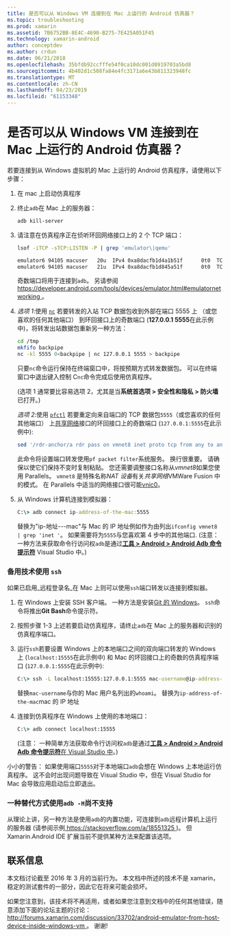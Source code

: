 ```yaml
---
title: 是否可以从 Windows VM 连接到在 Mac 上运行的 Android 仿真器？
ms.topic: troubleshooting
ms.prod: xamarin
ms.assetid: 7B6752BB-8E4C-4690-B275-7E425A051F45
ms.technology: xamarin-android
author: conceptdev
ms.author: crdun
ms.date: 06/21/2018
ms.openlocfilehash: 35bfdb92ccfffe54f0ca10dc001d8919703a5bd8
ms.sourcegitcommit: 4b402d1c508fa84e4fc3171a6e43b811323948fc
ms.translationtype: MT
ms.contentlocale: zh-CN
ms.lasthandoff: 04/23/2019
ms.locfileid: "61153348"
---
```

# <a name="is-it-possible-to-connect-to-android-emulators-running-on-a-mac-from-a-windows-vm"></a>是否可以从 Windows VM 连接到在 Mac 上运行的 Android 仿真器？

若要连接到从 Windows 虚拟机的 Mac 上运行的 Android 仿真程序，请使用以下步骤：

1.  在 mac 上启动仿真程序

2.  终止`adb`在 Mac 上的服务器：

    ```bash
    adb kill-server
    ```

3.  请注意在仿真程序正在侦听环回网络接口上的 2 个 TCP 端口：

    ```bash
    lsof -iTCP -sTCP:LISTEN -P | grep 'emulator\|qemu'

    emulator6 94105 macuser   20u  IPv4 0xa8dacfb1d4a1b51f      0t0  TCP localhost:5555 (LISTEN)
    emulator6 94105 macuser   21u  IPv4 0xa8dacfb1d845a51f      0t0  TCP localhost:5554 (LISTEN)
    ```

    奇数端口将用于连接到`adb`。 另请参阅[ https://developer.android.com/tools/devices/emulator.html#emulatornetworking ](https://developer.android.com/tools/devices/emulator.html#emulatornetworking)。

4.  _选项 1_:使用 [`nc`](https://developer.apple.com/library/mac/documentation/Darwin/Reference/ManPages/man1/nc.1.html)
    若要转发的入站 TCP 数据包收到外部在端口 5555 上 （或您喜欢的任何其他端口） 到环回接口上的奇数端口 (**127.0.0.1 5555**在此示例中)，将转发出站数据包重新另一种方法：

    ```bash
    cd /tmp
    mkfifo backpipe
    nc -kl 5555 0<backpipe | nc 127.0.0.1 5555 > backpipe
    ```

    只要`nc`命令运行保持在终端窗口中，将按预期方式转发数据包。 可以在终端窗口中退出键入控制 C`nc`命令完成后使用仿真程序。

    (选项 1 通常要比容易选项 2，尤其是当**系统首选项 > 安全性和隐私 > 防火墙**已打开。) 

    _选项 2_:使用 [`pfctl`](https://developer.apple.com/library/mac/documentation/Darwin/Reference/ManPages/man8/pfctl.8.html)
    若要重定向来自端口的 TCP 数据包`5555`（或您喜欢的任何其他端口） 上[共享网络](http://kb.parallels.com/en/4948)接口的环回接口上的奇数端口 (`127.0.0.1:5555`在此示例中):

    ```bash
    sed '/rdr-anchor/a rdr pass on vmnet8 inet proto tcp from any to any port 5555 -> 127.0.0.1 port 5555' /etc/pf.conf | sudo pfctl -ef -
    ```

    此命令将设置端口转发使用`pf packet filter`系统服务。 换行很重要。 请确保以使它们保持不变时复制粘贴。 您还需要调整接口名称从*vmnet8*如果您使用 Parallels。 `vmnet8` 是特殊名称*NAT 设备*有关*共享网络*VMWare Fusion 中的模式。 在 Parallels 中适当的网络接口很可能[vnic0](http://download.parallels.com/doc/psbm/en/Parallels_Server_Bare_Metal_Users_Guide/29258.htm)。

5.  从 Windows 计算机连接到模拟器：

    ```cmd
    C:\> adb connect ip-address-of-the-mac:5555
    ```

    替换为"ip-地址---mac"与 Mac 的 IP 地址例如作为由列出`ifconfig vmnet8 | grep 'inet '`。 如果需要将为`5555`与您喜欢第 4 步中的其他端口\. (注意： 一种方法来获取命令行访问权`adb`是通过[**工具 > Android > Android Adb 命令提示符**](~/cross-platform/troubleshooting/questions/version-logs.md#adb-logcat) Visual Studio 中。)

### <a name="alternate-technique-using-ssh"></a>备用技术使用 `ssh`

如果已启用_远程登录名_在 Mac 上则可以使用`ssh`端口转发以连接到模拟器。

1.  在 Windows 上安装 SSH 客户端。 一种方法是安装[Git 的 Windows](https://git-for-windows.github.io/)。 `ssh`命令将推出**Git Bash**命令提示符。

2.  按照步骤 1-3 上述若要启动仿真程序，请终止`adb`在 Mac 上的服务器和识别的仿真程序端口。

3.  运行`ssh`若要设置 Windows 上的本地端口之间的双向端口转发的 Windows 上 (`localhost:15555`在此示例中) 和 Mac 的环回接口上的奇数的仿真程序端口 (`127.0.0.1:5555`在此示例中):

    ```cmd 
    C:\> ssh -L localhost:15555:127.0.0.1:5555 mac-username@ip-address-of-the-mac
    ```

    替换`mac-username`与你的 Mac 用户名列出的`whoami`。 替换为`ip-address-of-the-mac`mac 的 IP 地址

4.  连接到仿真程序在 Windows 上使用的本地端口：

    ```cmd
    C:\> adb connect localhost:15555
    ```

    (注意： 一种简单方法获取命令行访问权`adb`是通过[**工具 > Android > Android Adb 命令提示符**在 Visual Studio 中](~/cross-platform/troubleshooting/questions/version-logs.md#adb-logcat)。)

小小的警告： 如果使用端口`5555`对于本地端口`adb`会想在 Windows 上本地运行仿真程序。 这不会时出现问题导致在 Visual Studio 中，但在 Visual Studio for Mac 会导致应用启动后立即退出。

### <a name="alternate-technique-using-adb--h-is-not-yet-supported"></a>一种替代方式使用`adb -H`尚不支持

从理论上讲，另一种方法是使用`adb`的内置功能，可连接到`adb`远程计算机上运行的服务器 (请参阅示例[ https://stackoverflow.com/a/18551325 ](https://stackoverflow.com/a/18551325))。
但 Xamarin.Android IDE 扩展当前不提供某种方法来配置该选项。

## <a name="contact-information"></a>联系信息

本文档讨论截至 2016 年 3 月的当前行为。 本文档中所述的技术不是 xamarin，稳定的测试套件的一部分，因此它在将来可能会损坏。

如果您注意到，该技术将不再适用，或者如果您注意到文档中的任何其他错误，随意添加下面的论坛主题的讨论： [ http://forums.xamarin.com/discussion/33702/android-emulator-from-host-device-inside-windows-vm ](http://forums.xamarin.com/discussion/33702/android-emulator-from-host-device-inside-windows-vm)。
谢谢!

